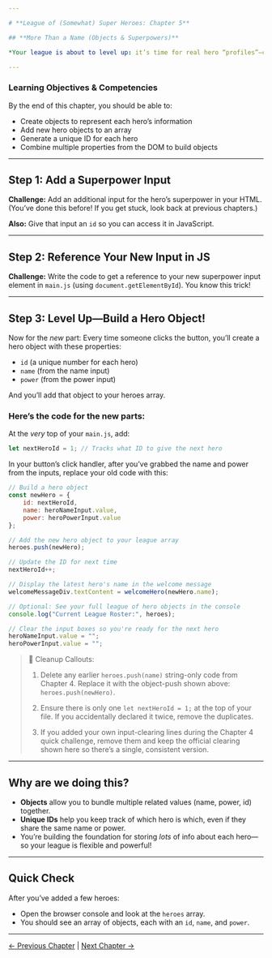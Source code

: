 ```yaml
---

# **League of (Somewhat) Super Heroes: Chapter 5**

## **More Than a Name (Objects & Superpowers)**

*Your league is about to level up: it’s time for real hero “profiles”—complete with name, power, and a unique ID! You already know how to add inputs and grab them in JS. Now, let’s build out your hero objects and roster!*

---
```


### **Learning Objectives & Competencies**

By the end of this chapter, you should be able to:

* Create objects to represent each hero’s information
* Add new hero objects to an array
* Generate a unique ID for each hero
* Combine multiple properties from the DOM to build objects

---

## **Step 1: Add a Superpower Input**

**Challenge:**
Add an additional input for the hero’s superpower in your HTML.
(You’ve done this before! If you get stuck, look back at previous chapters.)

**Also:**
Give that input an `id` so you can access it in JavaScript.

---

## **Step 2: Reference Your New Input in JS**

**Challenge:**
Write the code to get a reference to your new superpower input element in `main.js` (using `document.getElementById`).
You know this trick!

---

## **Step 3: Level Up—Build a Hero Object!**

Now for the *new* part:
Every time someone clicks the button, you’ll create a hero object with these properties:

* `id` (a unique number for each hero)
* `name` (from the name input)
* `power` (from the power input)

And you’ll add that object to your heroes array.

### **Here’s the code for the new parts:**

At the *very* top of your `main.js`, add:

```js
let nextHeroId = 1; // Tracks what ID to give the next hero
```

In your button’s click handler, after you’ve grabbed the name and power from the inputs, replace your old code with this:

```js
// Build a hero object
const newHero = {
    id: nextHeroId,
    name: heroNameInput.value,
    power: heroPowerInput.value
};

// Add the new hero object to your league array
heroes.push(newHero);

// Update the ID for next time
nextHeroId++;

// Display the latest hero's name in the welcome message
welcomeMessageDiv.textContent = welcomeHero(newHero.name);

// Optional: See your full league of hero objects in the console
console.log("Current League Roster:", heroes);

// Clear the input boxes so you're ready for the next hero
heroNameInput.value = "";
heroPowerInput.value = "";
```

> 🧹 Cleanup Callouts:
>
> 1) Delete any earlier `heroes.push(name)` string-only code from Chapter 4. Replace it with the object-push shown above: `heroes.push(newHero)`.
>
> 2) Ensure there is only one `let nextHeroId = 1;` at the top of your file. If you accidentally declared it twice, remove the duplicates.
>
> 3) If you added your own input-clearing lines during the Chapter 4 quick challenge, remove them and keep the official clearing shown here so there’s a single, consistent version.

---

## **Why are we doing this?**

* **Objects** allow you to bundle multiple related values (name, power, id) together.
* **Unique IDs** help you keep track of which hero is which, even if they share the same name or power.
* You’re building the foundation for storing *lots* of info about each hero—so your league is flexible and powerful!

---

## **Quick Check**

After you’ve added a few heroes:

* Open the browser console and look at the `heroes` array.
* You should see an array of objects, each with an `id`, `name`, and `power`.

---
[← Previous Chapter](./league-chapter-4.md) | [Next Chapter →](./league-chapter-6.md)


